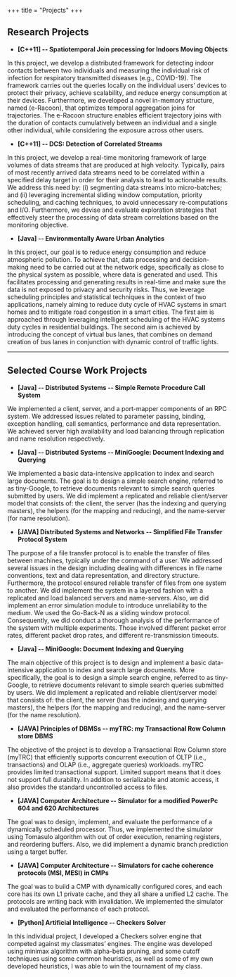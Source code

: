 +++
title = "Projects"
+++

## Research Projects

* **[C++11] -- Spatiotemporal Join processing for Indoors Moving Objects**

In this project, we develop a distributed framework for detecting indoor contacts between two individuals and measuring the individual risk of infection for respiratory transmitted diseases (e.g., COVID-19). The framework carries out the queries locally on the individual users’ devices to protect their privacy, achieve scalability, and reduce energy consumption at their devices. Furthermore, we developed a novel in-memory structure, named (e-Racoon), that optimizes temporal aggregation joins for trajectories. The e-Racoon structure enables efficient trajectory joins with the duration of contacts cumulatively between an individual and a single other individual, while considering the exposure across other users.

* **[C++11] -- DCS: Detection of Correlated Streams**

In this project, we develop a real-time monitoring framework of large volumes of data streams that are produced at high velocity. Typically, pairs of most recently arrived data streams need to be correlated within a specified delay target in order for their analysis to lead to actionable results. We address this need by: (i) segmenting data streams into micro-batches; and (ii) leveraging incremental sliding window computation, priority scheduling, and caching techniques, to avoid unnecessary re-computations and I/O. Furthermore, we devise and evaluate exploration strategies that effectively steer the processing of data stream correlations based on the monitoring objective.

* **[Java] -- Environmentally Aware Urban Analytics**

In this project, our goal is to reduce energy consumption and reduce atmospheric pollution. To achieve that, data processing and decision-making need to be carried out at the network edge, specifically as close to the physical system as possible, where data is generated and used. This facilitates processing and generating results in real-time and make sure the data is not exposed to privacy and security risks. Thus, we leverage scheduling principles and statistical techniques in the context of two applications, namely aiming to reduce duty cycle of HVAC systems in smart homes and to mitigate road congestion in a smart cities. The first aim is approached through leveraging intelligent scheduling of the HVAC systems duty cycles in residential buildings. The second aim is achieved by introducing the concept of virtual bus lanes, that combines on demand creation of bus lanes in conjunction with dynamic control of traffic lights.

---

## Selected Course Work Projects

* **[Java] -- Distributed Systems -- Simple Remote Procedure Call System**

We implemented a client, server, and a port-mapper components of an RPC system. We addressed issues related to parameter passing, binding, exception handling, call semantics, performance and data representation. We achieved server high availability and load balancing through replication and name resolution respectively.

* **[Java] -- Distributed Systems -- MiniGoogle: Document Indexing and Querying**

We implemented a basic data-intensive application to index and search large documents. The goal is to design a simple search engine, referred to as tiny-Google, to retrieve documents relevant to simple search queries submitted by users. We did implement a replicated and reliable client/server model that consists of: the client, the server (has the indexing and querying masters), the helpers (for the mapping and reducing), and the name-server (for name resolution).


* **[JAVA] Distributed Systems and Networks -- Simplified File Transfer Protocol System**

The purpose of a file transfer protocol is to enable the transfer of files between machines, typically under the command of a user. We addressed several issues in the design including dealing with differences in file name conventions, text and data representation, and directory structure. Furthermore, the protocol ensured reliable transfer of files from one system to another. We did implement the system in a layered fashion with a replicated and load balanced servers and name-servers. Also, we did implement an error simulation module to introduce unreliability to the medium. We used the Go-Back-N as a sliding window protocol. Consequently, we did conduct a thorough analysis of the performance of the system with multiple experiments. Those involved different packet error rates, different packet drop rates, and different re-transmission timeouts.


* **[Java] -- MiniGoogle: Document Indexing and Querying**

The main objective of this project is to design and implement a basic data-intensive application to index and search large documents. More specifically, the goal is to design a simple search engine, referred to as tiny-Google, to retrieve documents relevant to simple search queries submitted by users. We did implement a replicated and reliable client/server model that consists of: the client, the server (has the indexing and querying masters), the helpers (for the mapping and reducing), and the name-server (for the name resolution).

* **[JAVA] Principles of DBMSs -- myTRC: my Transactional Row Column store DBMS**

The objective of the project is to develop a Transactional Row Column store (myTRC) that efficiently supports concurrent execution of OLTP (i.e., transactions) and OLAP (i.e., aggregate queries) workloads. myTRC provides limited transactional support. Limited support means that it does not support full durability. In addition to serializable and atomic access, it also provides the standard uncontrolled access to files.

* **[JAVA] Computer Architecture -- Simulator for a modified PowerPc 604 and 620 Architectures**

The goal was to design, implement, and evaluate the performance of a dynamically scheduled processor. Thus, we implemented the simulator using Tomasulo algorithm with out of order execution, renaming registers, and reordering buffers. Also, we did implement a dynamic branch prediction using a target buffer.

* **[JAVA] Computer Architecture -- Simulators for cache coherence protocols (MSI, MESI) in CMPs**

The goal was to build a CMP with dynamically configured cores, and each core has its own L1 private cache, and they all share a unified L2 cache. The protocols are writing back with invalidation. We implemented the simulator and evaluated the performance of each protocol.

* **[Python] Artificial Intelligence -- Checkers Solver**

In this individual project, I developed a Checkers solver engine that competed against my classmates’ engines. The engine was developed using minimax algorithm with alpha-beta pruning, and some cutoff techniques using some common heuristics, as well as some of my own developed heuristics, I was able to win the tournament of my class.
